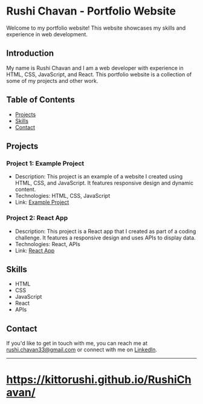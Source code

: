
# Rushi Chavan - Portfolio Website

Welcome to my portfolio website! This website showcases my skills and experience in web development.

## Introduction

My name is Rushi Chavan and I am a web developer with experience in HTML, CSS, JavaScript, and React. This portfolio website is a collection of some of my projects and other work.

## Table of Contents

- [Projects](#projects)
- [Skills](#skills)
- [Contact](#contact)

## Projects

### Project 1: Example Project

- Description: This project is an example of a website I created using HTML, CSS, and JavaScript. It features responsive design and dynamic content.
- Technologies: HTML, CSS, JavaScript
- Link: [Example Project](https://github.com/kittorushi/example-project)

### Project 2: React App

- Description: This project is a React app that I created as part of a coding challenge. It features a responsive design and uses APIs to display data.
- Technologies: React, APIs
- Link: [React App](https://github.com/kittorushi/react-app)

## Skills

- HTML
- CSS
- JavaScript
- React
- APIs

## Contact

If you'd like to get in touch with me, you can reach me at rushi.chavan33@gmail.com or connect with me on [LinkedIn](https://www.linkedin.com/in/rushi-chavan/).

---
# https://kittorushi.github.io/RushiChavan/
